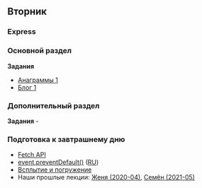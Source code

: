 ## Вторник


### Express

### Основной раздел

**Задания**

- [Анаграммы 1](../../../../anagram-server-1-the-basics-challenge)
- [Блог 1](../../../../express-blog-1-anonymous-blog-challenge)


### Дополнительный раздел

**Задания**
-[]()

### Подготовка к завтрашнему дню

* [Fetch API](https://learn.javascript.ru/fetch)
* [event.preventDefault()](https://developer.mozilla.org/en-US/docs/Web/API/Event/preventDefault) ([RU](https://developer.mozilla.org/ru/docs/Web/API/Event/preventDefault))
* [Всплытие и погружение](https://learn.javascript.ru/bubbling-and-capturing)
* Наши прошлые лекции: [Женя (2020-04)](https://www.youtube.com/watch?v=p6YPM3E8k2E&list=PL8NGcSL3ZP--8C9boHfNAmx03Qwg6Wud7&index=6&t=0s), [Семён (2021-05)](https://youtu.be/bI20TBrBrxM)
